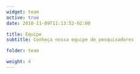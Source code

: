 ```yaml
---
widget: team
active: true
date: 2018-11-09T11:13:52-02:00

title: Equipe
subtitle: Conheça nossa equipe de pesquisadores

folder: team

weight: 4
---
```

